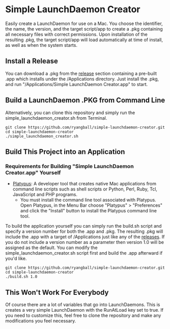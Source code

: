 # Simple LaunchDaemon Creator
Easily create a LaunchDaemon for use on a Mac. You choose the identifier, the name, the version, and the target script/app to create a .pkg containing all necessary files with correct permissions. Upon installation of the resulting .pkg, the target script/app will load automatically at time of install, as well as when the system starts.

## Install a Release
You can download a .pkg from the [release](https://github.com/ryangball/simple-launchdaemon-creator/releases) section containing a pre-built .app which installs under the /Applications directory. Just install the .pkg, and run "/Applications/Simple LaunchDaemon Creator.app" to start.

## Build a LaunchDaemon .PKG from Command Line
Alternatively, you can clone this repository and simply run the simple_launchdaemon_creator.sh from Terminal.
```
git clone https://github.com/ryangball/simple-launchdaemon-creator.git
cd simple-launchdaemon-creator
./simple_launchdaemon_creator.sh
```

## Build This Project into an Application
### Requirements for Building "Simple LaunchDaemon Creator.app" Yourself
- [Platypus](https://sveinbjorn.org/platypus): A developer tool that creates native Mac applications from command line scripts such as shell scripts or Python, Perl, Ruby, Tcl, JavaScript and PHP programs.
    - You must install the command line tool associated with Platypus. Open Platypus, in the Menu Bar choose "Platypus" > "Preferences" and click the "Install" button to install the Platypus command line tool.

To build the application yourself you can simply run the build.sh script and specify a version number for both the .app and .pkg. The resulting .pkg will include the .app with a target of /Applications just like any of the [releases](https://github.com/ryangball/simple-launchdaemon-creator/releases). If you do not include a version number as a parameter then version 1.0 will be assigned as the default. You can modify the simple_launchdaemon_creator.sh script first and build the .app afterward if you'd like.
```
git clone https://github.com/ryangball/simple-launchdaemon-creator.git
cd simple-launchdaemon-creator
./build.sh 1.0
```

## This Won't Work For Everybody
Of course there are a lot of variables that go into LaunchDaemons. This is creates a very simple LaunchDaemon with the RunAtLoad key set to true. If you need to customize this, feel free to clone the repository and make any modifications you feel necessary.